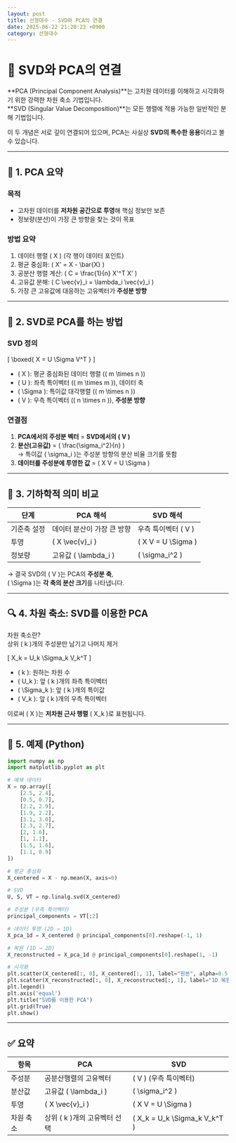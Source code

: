 ```yaml
---
layout: post
title: 선형대수 - SVD와 PCA의 연결
date: 2025-06-22 21:20:23 +0900
category: 선형대수
---
```

# 🔗 SVD와 PCA의 연결

**PCA (Principal Component Analysis)**는 고차원 데이터를 이해하고 시각화하기 위한 강력한 차원 축소 기법입니다.  
**SVD (Singular Value Decomposition)**는 모든 행렬에 적용 가능한 일반적인 분해 기법입니다.

이 두 개념은 서로 깊이 연결되어 있으며, PCA는 사실상 **SVD의 특수한 응용**이라고 볼 수 있습니다.

---

## 📘 1. PCA 요약

### 목적

- 고차원 데이터를 **저차원 공간으로 투영**해 핵심 정보만 보존
- 정보량(분산)이 가장 큰 방향을 찾는 것이 목표

### 방법 요약

1. 데이터 행렬 \( X \) (각 행이 데이터 포인트)
2. 평균 중심화: \( X' = X - \bar{X} \)
3. 공분산 행렬 계산: \( C = \frac{1}{n} X'^T X' \)
4. 고유값 분해: \( C \vec{v}_i = \lambda_i \vec{v}_i \)
5. 가장 큰 고유값에 대응하는 고유벡터가 **주성분 방향**

---

## 📌 2. SVD로 PCA를 하는 방법

### SVD 정의

\[
\boxed{
X = U \Sigma V^T
}
\]

- \( X \): 평균 중심화된 데이터 행렬 (\( m \times n \))
- \( U \): 좌측 특이벡터 (\( m \times m \)), 데이터 축
- \( \Sigma \): 특이값 대각행렬 (\( m \times n \))
- \( V \): 우측 특이벡터 (\( n \times n \)), **주성분 방향**

### 연결점

1. **PCA에서의 주성분 벡터** = **SVD에서의 \( V \)**
2. **분산(고유값)** = \( \frac{\sigma_i^2}{n} \)  
   → 특이값 \( \sigma_i \)는 주성분 방향의 분산 비율 크기를 뜻함
3. **데이터를 주성분에 투영한 값** = \( X V = U \Sigma \)

---

## 📐 3. 기하학적 의미 비교

| 단계 | PCA 해석 | SVD 해석 |
|------|-----------|------------|
| 기준축 설정 | 데이터 분산이 가장 큰 방향 | 우측 특이벡터 \( V \) |
| 투영 | \( X \vec{v}_i \) | \( X V = U \Sigma \) |
| 정보량 | 고유값 \( \lambda_i \) | \( \sigma_i^2 \) |

→ 결국 SVD의 \( V \)는 PCA의 **주성분 축**,  
\( \Sigma \)는 **각 축의 분산 크기**를 나타냅니다.

---

## 🔍 4. 차원 축소: SVD를 이용한 PCA

차원 축소란?  
상위 \( k \)개의 주성분만 남기고 나머지 제거

\[
X_k = U_k \Sigma_k V_k^T
\]

- \( k \): 원하는 차원 수
- \( U_k \): 앞 \( k \)개의 좌측 특이벡터
- \( \Sigma_k \): 앞 \( k \)개의 특이값
- \( V_k \): 앞 \( k \)개의 우측 특이벡터

이로써 \( X \)는 **저차원 근사 행렬** \( X_k \)로 표현됩니다.

---

## 🧮 5. 예제 (Python)

```python
import numpy as np
import matplotlib.pyplot as plt

# 예제 데이터
X = np.array([
    [2.5, 2.4],
    [0.5, 0.7],
    [2.2, 2.9],
    [1.9, 2.2],
    [3.1, 3.0],
    [2.3, 2.7],
    [2, 1.6],
    [1, 1.1],
    [1.5, 1.6],
    [1.1, 0.9]
])

# 평균 중심화
X_centered = X - np.mean(X, axis=0)

# SVD
U, S, VT = np.linalg.svd(X_centered)

# 주성분 (우측 특이벡터)
principal_components = VT[:2]

# 데이터 투영 (2D → 1D)
X_pca_1d = X_centered @ principal_components[0].reshape(-1, 1)

# 복원 (1D → 2D)
X_reconstructed = X_pca_1d @ principal_components[0].reshape(1, -1)

# 시각화
plt.scatter(X_centered[:, 0], X_centered[:, 1], label="원본", alpha=0.5)
plt.scatter(X_reconstructed[:, 0], X_reconstructed[:, 1], label="1D 복원", color='red')
plt.legend()
plt.axis('equal')
plt.title("SVD를 이용한 PCA")
plt.grid(True)
plt.show()
```

---

## ✅ 요약

| 항목 | PCA | SVD |
|------|-----|-----|
| 주성분 | 공분산행렬의 고유벡터 | \( V \) (우측 특이벡터) |
| 분산값 | 고유값 \( \lambda_i \) | \( \sigma_i^2 \) |
| 투영 | \( X \vec{v}_i \) | \( X V = U \Sigma \) |
| 차원 축소 | 상위 \( k \)개의 고유벡터 선택 | \( X_k = U_k \Sigma_k V_k^T \) |